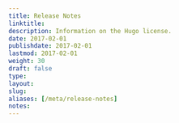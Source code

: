 ```yaml
---
title: Release Notes
linktitle:
description: Information on the Hugo license.
date: 2017-02-01
publishdate: 2017-02-01
lastmod: 2017-02-01
weight: 30
draft: false
type:
layout:
slug:
aliases: [/meta/release-notes]
notes:
---
```


